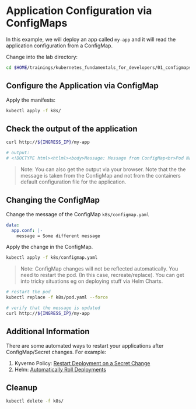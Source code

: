 # Application Configuration via ConfigMaps

In this example, we will deploy an app called `my-app` and it will read the application configuration from a ConfigMap.

Change into the lab directory:

```bash
cd $HOME/trainings/kubernetes_fundamentals_for_developers/01_configmaps
```

## Configure the Application via ConfigMap

Apply the manifests:

```bash
kubectl apply -f k8s/
```

## Check the output of the application

```bash
curl http://${INGRESS_IP}/my-app

# output:
# <!DOCTYPE html><htlml><body>Message: Message from ConfigMap<br>Pod Name: <br>Pod IP: <br>Live: true<br>Ready: true<br></body></htlml>
```

> Note: You can also get the output via your browser.
> Note that the the message is taken from the ConfigMap and not from the containers default configuration file for the application.

## Changing the ConfigMap

Change the message of the ConfigMap `k8s/configmap.yaml`

```yaml
data:
  app.conf: |-
    message = Some different message
```

Apply the change in the ConfigMap.

```bash
kubectl apply -f k8s/configmap.yaml
```

> Note: ConfigMap changes will not be reflected automatically. You need to restart the pod. (In this case, recreate/replace). You can get into tricky situations eg on deploying stuff via Helm Charts.

```bash
# restart the pod
kubectl replace -f k8s/pod.yaml --force

# verify that the message is updated
curl http://${INGRESS_IP}/my-app
```

## Additional Information

There are some automated ways to restart your applications after ConfigMap/Secret changes. For example:

1. Kyverno Policy: [Restart Deployment on a Secret Change](https://kyverno.io/policies/other/restart-deployment-on-secret-change/restart-deployment-on-secret-change/)
2. Helm: [Automatically Roll Deployments](https://helm.sh/docs/howto/charts_tips_and_tricks/#automatically-roll-deployments)

## Cleanup

```bash
kubectl delete -f k8s/
```
